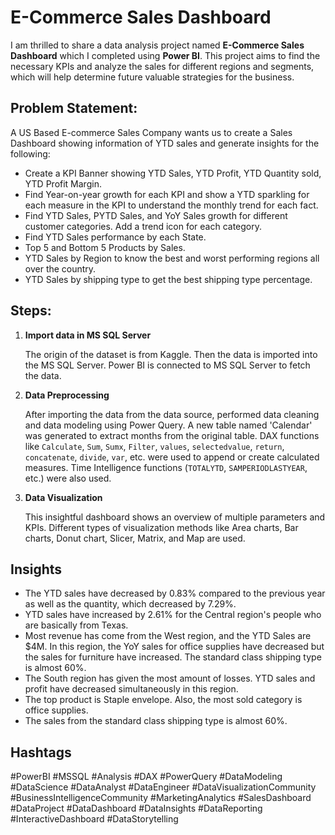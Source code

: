 # E-Commerce Sales Dashboard

I am thrilled to share a data analysis project named **E-Commerce Sales Dashboard** which I completed using **Power BI**. This project aims to find the necessary KPIs and analyze the sales for different regions and segments, which will help determine future valuable strategies for the business.

## Problem Statement:

A US Based E-commerce Sales Company wants us to create a Sales Dashboard showing information of YTD sales and generate insights for the following:

- Create a KPI Banner showing YTD Sales, YTD Profit, YTD Quantity sold, YTD Profit Margin.
- Find Year-on-year growth for each KPI and show a YTD sparkling for each measure in the KPI to understand the monthly trend for each fact.
- Find YTD Sales, PYTD Sales, and YoY Sales growth for different customer categories. Add a trend icon for each category.
- Find YTD Sales performance by each State.
- Top 5 and Bottom 5 Products by Sales.
- YTD Sales by Region to know the best and worst performing regions all over the country.
- YTD Sales by shipping type to get the best shipping type percentage.

## Steps:

1. **Import data in MS SQL Server**

   The origin of the dataset is from Kaggle. Then the data is imported into the MS SQL Server. Power BI is connected to MS SQL Server to fetch the data.

2. **Data Preprocessing**

   After importing the data from the data source, performed data cleaning and data modeling using Power Query. A new table named 'Calendar' was generated to extract months from the original table. DAX functions like `Calculate`, `Sum`, `Sumx`, `Filter`, `values`, `selectedvalue`, `return`, `concatenate`, `divide`, `var`, etc. were used to append or create calculated measures. Time Intelligence functions (`TOTALYTD`, `SAMPERIODLASTYEAR`, etc.) were also used.

3. **Data Visualization**

   This insightful dashboard shows an overview of multiple parameters and KPIs. Different types of visualization methods like Area charts, Bar charts, Donut chart, Slicer, Matrix, and Map are used.

## Insights

- The YTD sales have decreased by 0.83% compared to the previous year as well as the quantity, which decreased by 7.29%.
- YTD sales have increased by 2.61% for the Central region's people who are basically from Texas.
- Most revenue has come from the West region, and the YTD Sales are $4M. In this region, the YoY sales for office supplies have decreased but the sales for furniture have increased. The standard class shipping type is almost 60%.
- The South region has given the most amount of losses. YTD sales and profit have decreased simultaneously in this region.
- The top product is Staple envelope. Also, the most sold category is office supplies.
- The sales from the standard class shipping type is almost 60%.

## Hashtags

#PowerBI #MSSQL #Analysis #DAX #PowerQuery #DataModeling #DataScience #DataAnalyst #DataEngineer #DataVisualizationCommunity #BusinessIntelligenceCommunity #MarketingAnalytics #SalesDashboard #DataProject #DataDashboard #DataInsights #DataReporting #InteractiveDashboard #DataStorytelling
